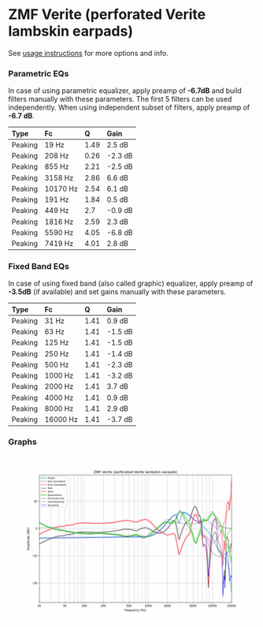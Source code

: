 # ZMF Verite (perforated Verite lambskin earpads)
See [usage instructions](https://github.com/jaakkopasanen/AutoEq#usage) for more options and info.

### Parametric EQs
In case of using parametric equalizer, apply preamp of **-6.7dB** and build filters manually
with these parameters. The first 5 filters can be used independently.
When using independent subset of filters, apply preamp of **-6.7 dB**.

| Type    | Fc       |    Q | Gain    |
|:--------|:---------|:-----|:--------|
| Peaking | 19 Hz    | 1.49 | 2.5 dB  |
| Peaking | 208 Hz   | 0.26 | -2.3 dB |
| Peaking | 855 Hz   | 2.21 | -2.5 dB |
| Peaking | 3158 Hz  | 2.86 | 6.6 dB  |
| Peaking | 10170 Hz | 2.54 | 6.1 dB  |
| Peaking | 191 Hz   | 1.84 | 0.5 dB  |
| Peaking | 449 Hz   | 2.7  | -0.9 dB |
| Peaking | 1816 Hz  | 2.59 | 2.3 dB  |
| Peaking | 5590 Hz  | 4.05 | -6.8 dB |
| Peaking | 7419 Hz  | 4.01 | 2.8 dB  |

### Fixed Band EQs
In case of using fixed band (also called graphic) equalizer, apply preamp of **-3.5dB**
(if available) and set gains manually with these parameters.

| Type    | Fc       |    Q | Gain    |
|:--------|:---------|:-----|:--------|
| Peaking | 31 Hz    | 1.41 | 0.9 dB  |
| Peaking | 63 Hz    | 1.41 | -1.5 dB |
| Peaking | 125 Hz   | 1.41 | -1.5 dB |
| Peaking | 250 Hz   | 1.41 | -1.4 dB |
| Peaking | 500 Hz   | 1.41 | -2.3 dB |
| Peaking | 1000 Hz  | 1.41 | -3.2 dB |
| Peaking | 2000 Hz  | 1.41 | 3.7 dB  |
| Peaking | 4000 Hz  | 1.41 | 0.9 dB  |
| Peaking | 8000 Hz  | 1.41 | 2.9 dB  |
| Peaking | 16000 Hz | 1.41 | -3.7 dB |

### Graphs
![](./ZMF%20Verite%20(perforated%20Verite%20lambskin%20earpads).png)